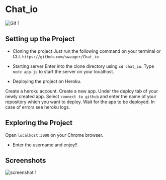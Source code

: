 # Chat_io
 ![Gif 1](https://media.giphy.com/media/P2sqgk8fykRzi/giphy.gif)

## Setting up the Project

- Cloning the project
Just run the following command on your terminal or CLI.
``` https://github.com/swaager/Chat_io ```


- Starting server
Enter into the clone directory using ``` cd chat_io ```.
Type ``` node app.js ``` to start the server on your localhost.

- Deploying the project on Heroku.

Create a heroku account. 
Create a new app. 
Under the deploy tab of your newly created app.
Select ``` connect to github ``` and enter the name of your repository which you want to deploy. 
Wait for the app to be deployed.
In case of errors see heroku logs.

## Exploring the Project

Open ``` localhost:3000 ``` on your Chrome browser.

- Enter the username  and enjoy!!

## Screenshots
![screenshot 1]()
